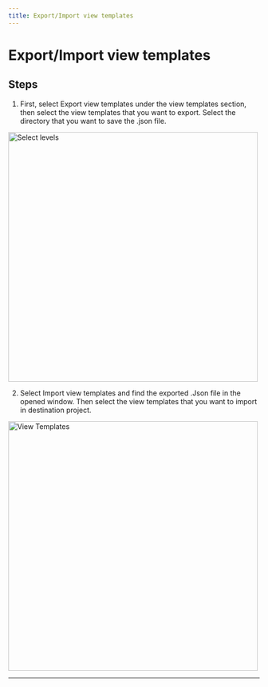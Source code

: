 ```yaml
---
title: Export/Import view templates
---
```


# Export/Import view templates

## Steps
1. First, select Export view templates under the view templates section, then select the view templates that you want to export. Select the directory that you want to save the .json file.

<img src="https://pars-bim.github.io/docs/Assets/Export-view-templates.jpg" alt="Select levels" width="500">

2. Select Import view templates and find the exported .Json file in the opened window. Then select the view templates that you want to import in destination project.

<img src="https://pars-bim.github.io/docs/Assets/Import-view-templates.jpg" alt="View Templates" width="500">

---

